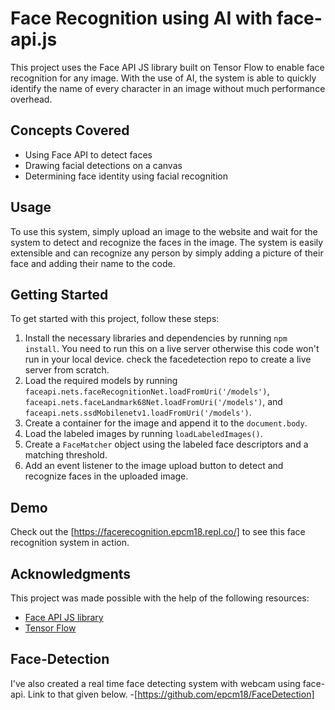 # Face Recognition using AI with face-api.js

This project uses the Face API JS library built on Tensor Flow to enable face recognition for any image. With the use of AI, the system is able to quickly identify the name of every character in an image without much performance overhead.

## Concepts Covered

- Using Face API to detect faces
- Drawing facial detections on a canvas
- Determining face identity using facial recognition

## Usage

To use this system, simply upload an image to the website and wait for the system to detect and recognize the faces in the image. The system is easily extensible and can recognize any person by simply adding a picture of their face and adding their name to the code.

## Getting Started

To get started with this project, follow these steps:

1. Install the necessary libraries and dependencies by running `npm install`.
You need to run this on a live server otherwise this code won't run in your local device. check the facedetection repo to create a live server from scratch.
2. Load the required models by running `faceapi.nets.faceRecognitionNet.loadFromUri('/models')`, `faceapi.nets.faceLandmark68Net.loadFromUri('/models')`, and `faceapi.nets.ssdMobilenetv1.loadFromUri('/models')`.
3. Create a container for the image and append it to the `document.body`.
4. Load the labeled images by running `loadLabeledImages()`.
5. Create a `FaceMatcher` object using the labeled face descriptors and a matching threshold.
6. Add an event listener to the image upload button to detect and recognize faces in the uploaded image.

## Demo

Check out the [https://facerecognition.epcm18.repl.co/] to see this face recognition system in action.

## Acknowledgments

This project was made possible with the help of the following resources:

- [Face API JS library](https://github.com/justadudewhohacks/face-api.js/)
- [Tensor Flow](https://www.tensorflow.org/)


## Face-Detection

I've also created a real time face detecting system with webcam using face-api. Link to that given below.
-[https://github.com/epcm18/FaceDetection]
